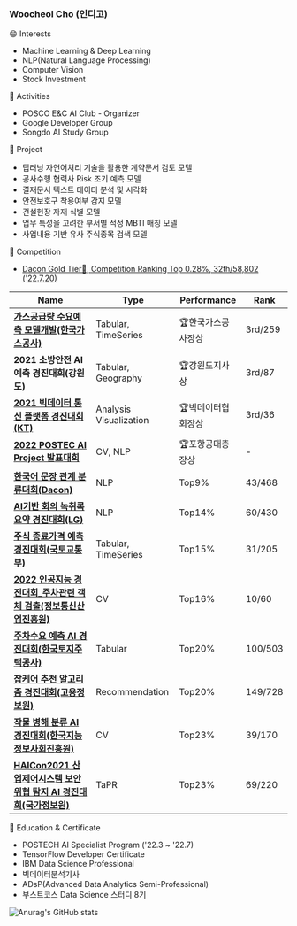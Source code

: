 ### Woocheol Cho (인디고)

😄 Interests
 - Machine Learning & Deep Learning
 - NLP(Natural Language Processing)
 - Computer Vision
 - Stock Investment


:busts_in_silhouette: Activities
 - POSCO E&C AI Club - Organizer
 - Google Developer Group
 - Songdo AI Study Group


:file_folder: Project
 - 딥러닝 자연어처리 기술을 활용한 계약문서 검토 모델
 - 공사수행 협력사 Risk 조기 예측 모델
 - 결재문서 텍스트 데이터 분석 및 시각화
 - 안전보호구 착용여부 감지 모델
 - 건설현장 자재 식별 모델
 - 업무 특성을 고려한 부서별 적정 MBTI 매칭 모델
 - 사업내용 기반 유사 주식종목 검색 모델


🚩 Competition
 - [Dacon Gold Tier🏅, Competition Ranking Top 0.28%, 32th/58,802 ('22.7.20)](https://dacon.io/myprofile/413586/competition)


|Name|Type|Performance|Rank|
|---|---|---|---|
|**[가스공급량 수요예측 모델개발(한국가스공사)](https://dacon.io/competitions/official/235830/overview/description)**|Tabular, TimeSeries|:trophy:한국가스공사장상|3rd/259|
|**2021 소방안전 AI 예측 경진대회(강원도)**|Tabular, Geography|:trophy:강원도지사상|3rd/87|
|**[2021 빅데이터 통신 플랫폼 경진대회(KT)](https://dacon.io/competitions/official/235753/overview/description)**|Analysis Visualization|:trophy:빅데이터협회장상|3rd/36|
|**[2022 POSTEC AI Project 발표대회](http://piai.postech.ac.kr/academy-for-enterprise)**|CV, NLP|:trophy:포항공대총장상|-|
|**[한국어 문장 관계 분류대회(Dacon)](https://dacon.io/competitions/official/235875/overview/description)**|NLP|Top9%|43/468|
|**[AI기반 회의 녹취록 요약 경진대회(LG)](https://dacon.io/competitions/official/235813/overview/description)**|NLP|Top14%|60/430|
|**[주식 종료가격 예측 경진대회(국토교통부)](https://dacon.io/competitions/official/235857/overview/description)**|Tabular, TimeSeries|Top15%|31/205|
|**[2022 인공지능 경진대회_주차관련 객체 검출(정보통신산업진흥원)](https://aichallenge.or.kr/competition/detail/1/task/1/taskInfo)**|CV|Top16%|10/60|
|**[주차수요 예측 AI 경진대회(한국토지주택공사)](https://dacon.io/competitions/official/235745/overview/description)**|Tabular|Top20%|100/503|
|**[잡케어 추천 알고리즘 경진대회(고용정보원)](https://dacon.io/competitions/official/235863/overview/description)**|Recommendation|Top20%|149/728|
|**[작물 병해 분류 AI 경진대회(한국지능정보사회진흥원)](https://dacon.io/competitions/official/235842/overview/description)**|CV|Top23%|39/170|
|**[HAICon2021 산업제어시스템 보안위협 탐지 AI 경진대회(국가정보원)](https://dacon.io/competitions/official/235757/overview/description)**|TaPR|Top23%|69/220|


📜 Education & Certificate
 - POSTECH AI Specialist Program ('22.3 ~ '22.7)
 - TensorFlow Developer Certificate
 - IBM Data Science Professional
 - 빅데이터분석기사
 - ADsP(Advanced Data Analytics Semi-Professional)
 - 부스트코스 Data Science 스터디 8기
 

![Anurag's GitHub stats](https://github-readme-stats.vercel.app/api?username=inrap8206)
